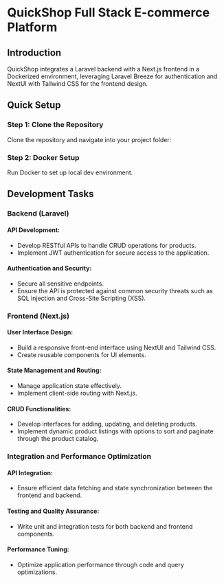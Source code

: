 # QuickShop Full Stack E-commerce Platform

## Introduction

QuickShop integrates a Laravel backend with a Next.js frontend in a Dockerized environment, leveraging Laravel Breeze for authentication and NextUI with Tailwind CSS for the frontend design.

## Quick Setup

### Step 1: Clone the Repository
Clone the repository and navigate into your project folder:


### Step 2: Docker Setup
Run Docker to set up local dev environment.


## Development Tasks

### Backend (Laravel)

#### API Development:
- Develop RESTful APIs to handle CRUD operations for products.
- Implement JWT authentication for secure access to the application.

#### Authentication and Security:
- Secure all sensitive endpoints.
- Ensure the API is protected against common security threats such as SQL injection and Cross-Site Scripting (XSS).

### Frontend (Next.js)

#### User Interface Design:
- Build a responsive front-end interface using NextUI and Tailwind CSS.
- Create reusable components for UI elements.

#### State Management and Routing:
- Manage application state effectively.
- Implement client-side routing with Next.js.

#### CRUD Functionalities:
- Develop interfaces for adding, updating, and deleting products.
- Implement dynamic product listings with options to sort and paginate through the product catalog.

### Integration and Performance Optimization

#### API Integration:
- Ensure efficient data fetching and state synchronization between the frontend and backend.

#### Testing and Quality Assurance:
- Write unit and integration tests for both backend and frontend components.

#### Performance Tuning:
- Optimize application performance through code and query optimizations.

